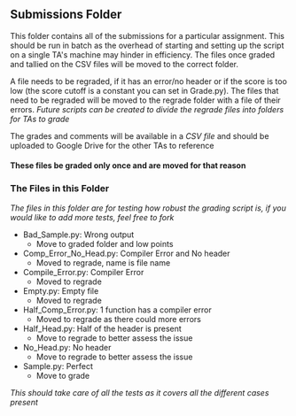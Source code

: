 ## Submissions Folder

This folder contains all of the submissions for a particular assignment. This should be run in batch as the overhead of starting and setting up the script on a single TA's machine may hinder in efficiency. The files once graded and tallied on the CSV files will be moved to the correct folder. 

A file needs to be regraded, if it has an error/no header or if the score is too low (the score cutoff is a constant you can set in Grade.py). The files that need to be regraded will be moved to the regrade folder with a file of their errors. <i> Future scripts can be created to divide the regrade files into folders for TAs to grade </i>

The grades and comments will be available in a <i>CSV file </i> and should be uploaded to Google Drive for the other TAs to reference

#### These files be graded only once and are moved for that reason

### The Files in this Folder
<i> The files in this folder are for testing how robust the grading script is, if you would like to add more tests, feel free to fork </i>

- Bad_Sample.py: Wrong output
	- Move to graded folder and low points
- Comp_Error_No_Head.py: Compiler Error and No header
	- Moved to regrade, name is file name
- Compile_Error.py: Compiler Error
	- Moved to regrade
- Empty.py: Empty file
	- Moved to regrade
- Half_Comp_Error.py: 1 function has a compiler error 
	- Moved to regrade as there could more errors 
- Half_Head.py: Half of the header is present
	- Move to regrade to better assess the issue
- No_Head.py: No header
	- Move to regrade to better assess the issue
- Sample.py: Perfect
	- Move to grade 

<i> This should take care of all the tests as it covers all the different cases present </i>